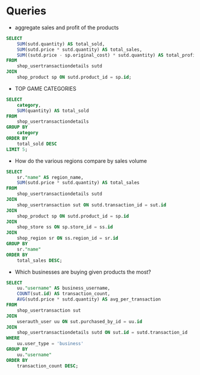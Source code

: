 # Queries

- aggregate sales and profit of the products

```sql
SELECT
    SUM(sutd.quantity) AS total_sold,
    SUM(sutd.price * sutd.quantity) AS total_sales,
    SUM((sutd.price - sp.original_cost) * sutd.quantity) AS total_profit
FROM
    shop_usertransactiondetails sutd
JOIN
    shop_product sp ON sutd.product_id = sp.id;
```    
   
- TOP GAME CATEGORIES

```sql
SELECT
    category,
    SUM(quantity) AS total_sold
FROM
    shop_usertransactiondetails
GROUP BY
    category
ORDER BY
    total_sold DESC
LIMIT 5;
```

- How do the various regions compare by sales volume
```sql
SELECT
    sr."name" AS region_name,
    SUM(sutd.price * sutd.quantity) AS total_sales
FROM
    shop_usertransactiondetails sutd
JOIN
    shop_usertransaction sut ON sutd.transaction_id = sut.id
JOIN
    shop_product sp ON sutd.product_id = sp.id
JOIN
    shop_store ss ON sp.store_id = ss.id
JOIN
    shop_region sr ON ss.region_id = sr.id
GROUP BY
    sr."name"
ORDER BY
    total_sales DESC;
```
- Which businesses are buying given products the most?

```sql
SELECT
    uu."username" AS business_username,
    COUNT(sut.id) AS transaction_count,
    AVG(sutd.price * sutd.quantity) AS avg_per_transaction
FROM
    shop_usertransaction sut
JOIN
    userauth_user uu ON sut.purchased_by_id = uu.id
JOIN
    shop_usertransactiondetails sutd ON sut.id = sutd.transaction_id
WHERE
    uu.user_type = 'business'
GROUP BY
    uu."username"
ORDER BY
    transaction_count DESC;
```   
   
   
   
   
   
   


